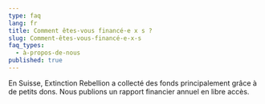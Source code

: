 ```yaml
---
type: faq
lang: fr
title: Comment êtes-vous financé·e x s ?
slug: Comment-êtes-vous-financé-e-x-s
faq_types:
  - à-propos-de-nous
published: true
---
```

En Suisse, Extinction Rebellion a collecté des fonds principalement grâce à de petits dons. Nous publions un rapport financier annuel en libre accès.